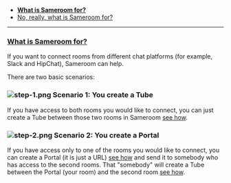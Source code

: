  - [**What is Sameroom for?**](/getting-started/en/faq/list#what-is-sameroom-for)
 - [No, really, what is Sameroom for?](/getting-started/en/faq/list#what-is-sameroom-for)
 
---

### <a href="#what-is-sameroom-for" name="what-is-sameroom-for">**What is Sameroom for?**</a>
 
If you want to connect rooms from different chat platforms (for example, Slack and HipChat), Sameroom can help.

There are two basic scenarios:

### ![step-1.png](https://in.kato.im/b8be284b81c9467fed3170d274c28de6789dd2fae1957895cd34bc20a2676d25/step-1.png) **Scenario 1: You create a Tube**
 
If you have access to both rooms you would like to connect, you can just create a Tube between those two rooms in Sameroom [see how](/getting-started/en/faq/list#how-to-create-a-tube).   

### ![step-2.png](https://in.kato.im/99977b264e016814f4af35ac12a7fe42f1138758cd4b9285fa8c34e628a264fd/step-2.png) **Scenario 2: You create a Portal**
 
If you have access only to one of the rooms you would like to connect, you can create a Portal (it is just a URL) [see how](/getting-started/en/faq/list#how-to-use-a-portal) and send it to somebody who has access to the second rooms. That "somebody" will create a Tube between the Portal (your room) and the second room [see how](/getting-started/en/faq/list#how-to-create-a-tube).   
